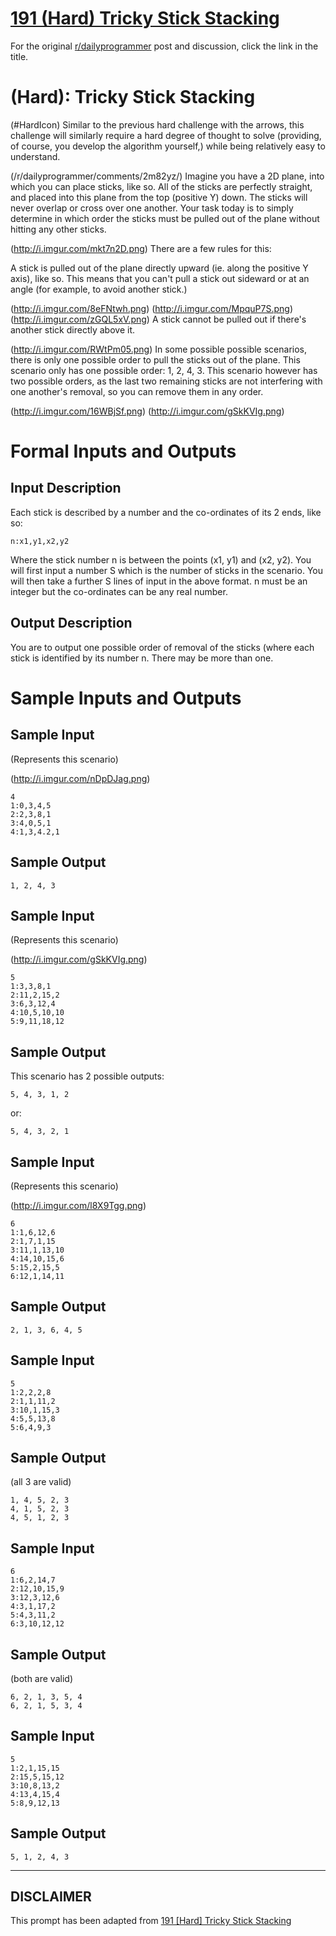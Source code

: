 # [191 (Hard) Tricky Stick Stacking](https://www.reddit.com/r/dailyprogrammer/comments/2oe0px/2014125_challenge_191_hard_tricky_stick_stacking/)

For the original [r/dailyprogrammer](https://www.reddit.com/r/dailyprogrammer/) post and discussion, click the link in the title.

#  (Hard): Tricky Stick Stacking
(#HardIcon)
Similar to the previous hard challenge with the arrows, this challenge will similarly require a hard degree of thought to solve (providing, of course, you develop the algorithm yourself,) while being relatively easy to understand.

(/r/dailyprogrammer/comments/2m82yz/)
Imagine you have a 2D plane, into which you can place sticks, like so. All of the sticks are perfectly straight, and placed into this plane from the top (positive Y) down. The sticks will never overlap or cross over one another. Your task today is to simply determine in which order the sticks must be pulled out of the plane without hitting any other sticks.

(http://i.imgur.com/mkt7n2D.png)
There are a few rules for this:

A stick is pulled out of the plane directly upward (ie. along the positive Y axis), like so. This means that you can't pull a stick out sideward or at an angle (for example, to avoid another stick.)

(http://i.imgur.com/8eFNtwh.png)
(http://i.imgur.com/MpquP7S.png)
(http://i.imgur.com/zGQL5xV.png)
A stick cannot be pulled out if there's another stick directly above it.

(http://i.imgur.com/RWtPm05.png)
In some possible possible scenarios, there is only one possible order to pull the sticks out of the plane. This scenario only has one possible order: 1, 2, 4, 3. This scenario however has two possible orders, as the last two remaining sticks are not interfering with one another's removal, so you can remove them in any order.

(http://i.imgur.com/16WBjSf.png)
(http://i.imgur.com/gSkKVIg.png)
# Formal Inputs and Outputs
## Input Description
Each stick is described by a number and the co-ordinates of its 2 ends, like so:


```
n:x1,y1,x2,y2
```
Where the stick number n is between the points (x1, y1) and (x2, y2). You will first input a number S which is the number of sticks in the scenario. You will then take a further S lines of input in the above format. n must be an integer but the co-ordinates can be any real number.

## Output Description
You are to output one possible order of removal of the sticks (where each stick is identified by its number n. There may be more than one.

# Sample Inputs and Outputs
## Sample Input
(Represents this scenario)

(http://i.imgur.com/nDpDJag.png)

```
4
1:0,3,4,5
2:2,3,8,1
3:4,0,5,1
4:1,3,4.2,1
```
## Sample Output

```
1, 2, 4, 3
```
## Sample Input
(Represents this scenario)

(http://i.imgur.com/gSkKVIg.png)

```
5
1:3,3,8,1
2:11,2,15,2
3:6,3,12,4
4:10,5,10,10
5:9,11,18,12
```
## Sample Output
This scenario has 2 possible outputs:


```
5, 4, 3, 1, 2
```
or:


```
5, 4, 3, 2, 1
```
## Sample Input
(Represents this scenario)

(http://i.imgur.com/l8X9Tgg.png)

```
6
1:1,6,12,6
2:1,7,1,15
3:11,1,13,10
4:14,10,15,6
5:15,2,15,5
6:12,1,14,11
```
## Sample Output

```
2, 1, 3, 6, 4, 5
```
## Sample Input

```
5
1:2,2,2,8
2:1,1,11,2
3:10,1,15,3
4:5,5,13,8
5:6,4,9,3
```
## Sample Output
(all 3 are valid)


```
1, 4, 5, 2, 3
4, 1, 5, 2, 3
4, 5, 1, 2, 3
```
## Sample Input

```
6
1:6,2,14,7
2:12,10,15,9
3:12,3,12,6
4:3,1,17,2
5:4,3,11,2
6:3,10,12,12
```
## Sample Output
(both are valid)


```
6, 2, 1, 3, 5, 4
6, 2, 1, 5, 3, 4
```
## Sample Input

```
5
1:2,1,15,15
2:15,5,15,12
3:10,8,13,2
4:13,4,15,4
5:8,9,12,13
```
## Sample Output

```
5, 1, 2, 4, 3
```

----
## **DISCLAIMER**
This prompt has been adapted from [191 [Hard] Tricky Stick Stacking](https://www.reddit.com/r/dailyprogrammer/comments/2oe0px/2014125_challenge_191_hard_tricky_stick_stacking/
)
